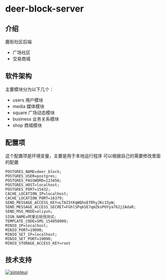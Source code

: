 # deer-block-server

## 介绍
鹿街社区后端

- 广场社区
- 交易商城


## 软件架构

主要模块分为以下几个：
- users 用户模块
- media 媒体模块
- square 广场动态模块
- business 业务关系模块
- shop 商城模块


## 配置项
这个配置项是环境变量，主要是用于本地运行程序
可以根据自己的需要修改里面的配置
```
POSTGRES_NAME=deer_block;
POSTGRES_USER=postgres;
POSTGRES_PASSWORD=123456;
POSTGRES_HOST=localhost;
POSTGRES_PORT=15432;
CACHE_LOCATION_IP=localhost;
CACHE_LOCATION_PORT=16379;
SEND_MESSAGE_ACCESS_KEY=LTAI5tKqWQhoEfRhyJKc15yW;
SEND_MESSAGE_ACCESS_SECRET=FGhlSPqkSE7qmZksPUYya762j2AdaR;
SEND_MSG_MODE=aliyun;
SIGN_NAME=阿里云短信测试;
TEMPLATE_CODE=SMS_154950909;
MINIO_IP=localhost;
MINIO_PORT=19090;
MINIO_SET_IP=localhost;
MINIO_SET_PORT=19090;
MINIO_STORAGE_ACCESS_KEY=root
```


## 技术支持
[![simpleui](https://img.shields.io/badge/developing%20with-Simpleui-2077ff.svg)](https://github.com/newpanjing/simpleui)